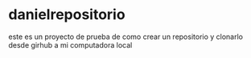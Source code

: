 # danielrepositorio
este es un proyecto de prueba de como crear un repositorio y clonarlo desde girhub a mi computadora local